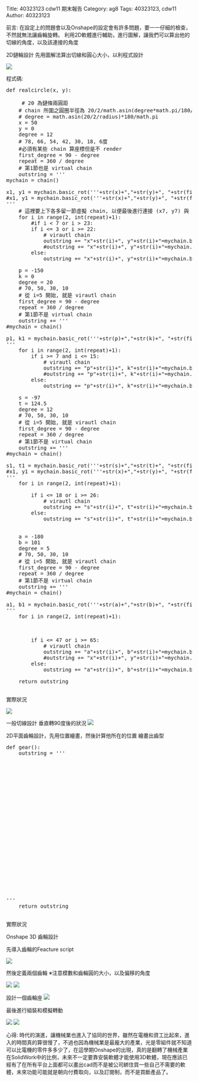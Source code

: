 Title: 40323123 cdw11 期末報告
Category: ag8
Tags: 40323123, cdw11
Author: 40323123

<!-- PELICAN_END_SUMMARY -->
前言:
在設定上的問題會以及Onshape的設定會有許多問題，要一一仔細的檢查，不然就無法讓齒輪旋轉。
利用2D軟體進行輔助，進行圖解，讓我們可以算出他的切線的角度，以及該連接的角度

2D鏈輪設計
先用圖解法算出切線和圓心大小，以利程式設計

<img src="http://i.imgur.com/7aJqLu0.png">

程式碼:

<pre class="brush: python">
def realcircle(x, y):
    
     # 20 為鏈條兩圓距
    # chain 所圍之圓圈半徑為 20/2/math.asin(degree*math.pi/180/2)
    # degree = math.asin(20/2/radius)*180/math.pi
    x = 50
    y = 0
    degree = 12
    # 78, 66, 54, 42, 30, 18, 6度
    #必須有某些 chain 算座標但是不 render
    first_degree = 90 - degree
    repeat = 360 / degree
    # 第1節也是 virtual chain
    outstring = '''
mychain = chain()
 
x1, y1 = mychain.basic_rot('''+str(x)+","+str(y)+", "+str(first_degree)+''', True)
#x1, y1 = mychain.basic_rot('''+str(x)+","+str(y)+", "+str(first_degree)+''')
'''
    # 這裡要上下各多留一節虛擬 chain, 以便最後進行連接 (x7, y7) 與 (x22, y22)
    for i in range(2, int(repeat)+1):
        #if i < 7 or i > 23:        
        if i <= 3 or i >= 22:
            # virautl chain
            outstring += "x"+str(i)+", y"+str(i)+"=mychain.basic_rot(x"+str(i-1)+", y"+str(i-1)+", 90-"+str(i*degree)+",True) \n"
            #outstring += "x"+str(i)+", y"+str(i)+"=mychain.basic_rot(x"+str(i-1)+", y"+str(i-1)+", 90-"+str(i*degree)+") \n"
        else:
            outstring += "x"+str(i)+", y"+str(i)+"=mychain.basic_rot(x"+str(i-1)+", y"+str(i-1)+", 90-"+str(i*degree)+") \n"
 
    p = -150
    k = 0
    degree = 20
    # 70, 50, 30, 10
    # 從 i=5 開始, 就是 virautl chain
    first_degree = 90 - degree
    repeat = 360 / degree
    # 第1節不是 virtual chain
    outstring += '''
#mychain = chain()
 
p1, k1 = mychain.basic_rot('''+str(p)+","+str(k)+", "+str(first_degree)+''')
'''
    for i in range(2, int(repeat)+1):
        if i >= 7 and i <= 15:
            # virautl chain
            outstring += "p"+str(i)+", k"+str(i)+"=mychain.basic_rot(p"+str(i-1)+", k"+str(i-1)+", 90-"+str(i*degree)+", True) \n"
            #outstring += "p"+str(i)+", k"+str(i)+"=mychain.basic_rot(p"+str(i-1)+", k"+str(i-1)+", 90-"+str(i*degree)+") \n"
        else:
            outstring += "p"+str(i)+", k"+str(i)+"=mychain.basic_rot(p"+str(i-1)+", k"+str(i-1)+", 90-"+str(i*degree)+") \n"

    s = -97
    t = 124.5
    degree = 12
    # 70, 50, 30, 10
    # 從 i=5 開始, 就是 virautl chain
    first_degree = 90 - degree
    repeat = 360 / degree
    # 第1節不是 virtual chain
    outstring += '''
#mychain = chain()
 
s1, t1 = mychain.basic_rot('''+str(s)+","+str(t)+", "+str(first_degree)+''',True)
#x1, y1 = mychain.basic_rot('''+str(x)+","+str(y)+", "+str(first_degree)+''')
'''
    for i in range(2, int(repeat)+1):

        if i <= 18 or i >= 26:
            # virautl chain
            outstring += "s"+str(i)+", t"+str(i)+"=mychain.basic_rot(s"+str(i-1)+", t"+str(i-1)+", 90-"+str(i*degree)+",True) \n"
        else:
            outstring += "s"+str(i)+", t"+str(i)+"=mychain.basic_rot(s"+str(i-1)+", t"+str(i-1)+", 90-"+str(i*degree)+") \n"
 
 
    a = -180
    b = 101
    degree = 5
    # 70, 50, 30, 10
    # 從 i=5 開始, 就是 virautl chain
    first_degree = 90 - degree
    repeat = 360 / degree
    # 第1節不是 virtual chain
    outstring += '''
#mychain = chain()
 
a1, b1 = mychain.basic_rot('''+str(a)+","+str(b)+", "+str(first_degree)+''',True)
'''
    for i in range(2, int(repeat)+1):


       
        if i <= 47 or i >= 65:
            # virautl chain
            outstring += "a"+str(i)+", b"+str(i)+"=mychain.basic_rot(a"+str(i-1)+", b"+str(i-1)+", 90-"+str(i*degree)+",True) \n"
            #outstring += "x"+str(i)+", y"+str(i)+"=mychain.basic_rot(x"+str(i-1)+", y"+str(i-1)+", 90-"+str(i*degree)+") \n"
        else:
            outstring += "a"+str(i)+", b"+str(i)+"=mychain.basic_rot(a"+str(i-1)+", b"+str(i-1)+", 90-"+str(i*degree)+") \n"

    return outstring

</pre>

實際狀況

<img src="http://i.imgur.com/vkLeOWi.png">



一般切線設計
垂直轉90度後的狀況
<img src="http://i.imgur.com/OWb1pja.png">


2D平面齒輪設計，先用位置繪畫，然後計算他所在的位置
繪畫出齒型
<pre class="brush: python">
def gear():
    outstring = '''
    
<!DOCTYPE html>
<html>
<head>
    <meta charset="UTF-8">
    <title> snap </title>
    <!-- IE 9: display inline SVG -->
    <meta http-equiv="X-UA-Compatible" content="IE=9">
<script type="text/javascript" src="http://brython.info/src/brython_dist.js"></script>
<script type="text/javascript" src="http://2015fallhw.github.io/cptocadp/static/Cango-8v03.js"></script>
<script type="text/javascript" src="http://2015fallhw.github.io/cptocadp/static/Cango2D-7v01-min.js"></script>
<script type="text/javascript" src="http://2015fallhw.github.io/cptocadp/static/gearUtils-05.js"></script>
 
<script>
window.onload=function(){
brython(1);
}
</script>
 
<canvas id='gear1' width='800' height='750'></canvas>
 
<script type="text/python">
# 將 導入的 document 設為 doc 主要原因在於與舊程式碼相容
from browser import document as doc
# 由於 Python3 與 Javascript 程式碼已經不再混用, 因此來自 Javascript 的變數, 必須居中透過 window 物件轉換
from browser import window
# 針對 Javascript 既有的物件, 則必須透過 JSConstructor 轉換
from javascript import JSConstructor
import math
 
# 主要用來取得畫布大小
canvas = doc["gear1"]
# 此程式採用 Cango Javascript 程式庫繪圖, 因此無需 ctx
#ctx = canvas.getContext("2d")
# 針對類別的轉換, 將 Cango.js 中的 Cango 物件轉為 Python cango 物件
cango = JSConstructor(window.Cango)
# 針對變數的轉換, shapeDefs 在 Cango 中資料型別為變數, 可以透過 window 轉換
shapedefs = window.shapeDefs
# 目前 Cango 結合 Animation 在 Brython 尚無法運作, 此刻只能繪製靜態圖形
# in CangoAnimation.js
#interpolate1 = window.interpolate
# Cobi 與 createGearTooth 都是 Cango Javascript 程式庫中的物件
cobj = JSConstructor(window.Cobj)
creategeartooth = JSConstructor(window.createGearTooth)
 
# 經由 Cango 轉換成 Brython 的 cango, 指定將圖畫在 id="plotarea" 的 canvas 上
cgo = cango("gear1")
 
######################################
# 畫正齒輪輪廓
#####################################
def spur(cx, cy, m, n, pa, theta):
    # n 為齒數
    #n = 17
    # pa 為壓力角
    #pa = 25
    # m 為模數, 根據畫布的寬度, 計算適合的模數大小
    # Module = mm of pitch diameter per tooth
    #m = 0.8*canvas.width/n
    # pr 為節圓半徑
    pr = n*m/2 # gear Pitch radius
    # generate gear
    data = creategeartooth(m, n, pa)
    # Brython 程式中的 print 會將資料印在 Browser 的 console 區
    #print(data)
 
    gearTooth = cobj(data, "SHAPE", {
            "fillColor":"#ddd0dd",
            "border": True,
            "strokeColor": "#606060" })
    #gearTooth.rotate(180/n) # rotate gear 1/2 tooth to mesh, 請注意 rotate 角度為 degree
    # theta 為角度
    gearTooth.rotate(theta) 
    # 單齒的齒形資料經過旋轉後, 將資料複製到 gear 物件中
    gear = gearTooth.dup()
    # gear 為單一齒的輪廓資料
    #cgo.render(gearTooth)
 
    # 利用單齒輪廓旋轉, 產生整個正齒輪外形
    for i in range(1, n):
        # 將 gearTooth 中的資料複製到 newTooth
        newTooth = gearTooth.dup()
        # 配合迴圈, newTooth 的齒形資料進行旋轉, 然後利用 appendPath 方法, 將資料併入 gear
        newTooth.rotate(360*i/n)
        # appendPath 為 Cango 程式庫中的方法, 第二個變數為 True, 表示要刪除最前頭的 Move to SVG Path 標註符號
        gear.appendPath(newTooth, True) # trim move command = True
 
    # 建立軸孔
    # add axle hole, hr 為 hole radius
    hr = 0.6*pr # diameter of gear shaft
    shaft = cobj(shapedefs.circle(hr), "PATH")
    shaft.revWinding()
    gear.appendPath(shaft) # retain the 'moveTo' command for shaft sub path
    gear.translate(cx, cy)
    # render 繪出靜態正齒輪輪廓
    cgo.render(gear)
    # 接著繪製齒輪的基準線
    deg = math.pi/180
    Line = cobj(['M', cx, cy, 'L', cx+pr*math.cos(theta*deg), cy+pr*math.sin(theta*deg)], "PATH", {
          'strokeColor':'blue', 'lineWidth': 1})
    cgo.render(Line)
 
# 3個齒輪的齒數
n1 = 17
n2 = 29
n3 = 15
n4 = 40
n5 = 20
# m 為模數, 根據畫布的寬度, 計算適合的模數大小
# Module = mm of pitch diameter per tooth
# 利用 80% 的畫布寬度進行繪圖
# 計算模數的對應尺寸
m = canvas.width*0.8/(n1+n2+n3)
 
# 根據齒數與模組計算各齒輪的節圓半徑
pr1 = n1*m/2
pr2 = n2*m/2
pr3 = n3*m/2
pr4 = n4*m/2
pr5 = n5*m/2
 
# 畫布左右兩側都保留畫布寬度的 10%
# 依此計算對應的最左邊齒輪的軸心座標
cx = canvas.width*0.1+pr1
cy = canvas.height/2
 
# pa 為壓力角
pa = 25
 
# 畫最左邊齒輪, 定位線旋轉角為 0, 軸心座標 (cx, cy)
spur(cx, cy, m, n1, pa, 0)
# 第2個齒輪將原始的定位線逆時鐘轉 180 度後, 與第1個齒輪正好齒頂與齒頂對齊
# 只要第2個齒輪再逆時鐘或順時鐘轉動半齒的角度, 即可完成囓合
# 每一個齒分別包括從齒根到齒頂的範圍, 涵蓋角度為 360/n, 因此所謂的半齒角度為 180/n
spur(cx+pr1+pr2, cy, m, n2, pa, 180-180/n2)
# 第2齒與第3齒的囓合, 首先假定第2齒的定位線在 theta 角為 0 的原始位置
# 如此, 第3齒只要逆時鐘旋轉 180 度後, 再逆時鐘或順時鐘轉動半齒的角度, 即可與第2齒囓合
# 但是第2齒為了與第一齒囓合時, 已經從原始定位線轉了 180-180/n2 度
# 而當第2齒從與第3齒囓合的定位線, 逆時鐘旋轉 180-180/n2 角度後, 原先囓合的第3齒必須要再配合旋轉 (180-180/n2 )*n2/n3
spur(cx+pr1+pr2+pr2+pr3, cy, m, n3, pa, 180-180/n3+(180-180/n2)*n2/n3)
spur(cx+pr1+pr2+pr2+2*pr3+pr4,cy,m,n4,pa,180-180/n4+(180-180/n3)*n3/n4)
spur(cx+pr1+pr2+pr2+2*pr3+pr4+pr5,cy,m,n5,pa,180-180/n5+(180-180/n3)*n4/n5)
</script>
</body>
</html>
'''
    return outstring

</pre>

實際狀況





Onshape 3D 齒輪設計

先導入齒輪的Feacture script

<img src="http://i.imgur.com/U1HSmj6.png">

然後定義兩個齒輪
※注意模數和齒輪圓的大小，以及偏移的角度

<img src="http://i.imgur.com/HvQegOX.png">


<img src="http://i.imgur.com/vIRF83o.png">

設計一個齒輪座
<img src="http://i.imgur.com/YEVDz4b.png">

最後進行組裝和模擬轉動

<img src="http://i.imgur.com/2Nq2WW9.png">

<img src="http://i.imgur.com/8PLq4Dz.png">

心得:
時代的演進，讓機械業也進入了協同的世界，雖然在電機和資工比起來，進入的時間真的算很慢了，不過也因為機械業是最龐大的產業，光是零組件就不知道可以比電機的零件多多少了，在這學期Onshape的出現，真的是翻轉了機械產業在SolidWork中的比例，未來不一定要靠安裝軟體才能使用3D軟體，現在應該已經有了在所有平台上面都可以畫出cad而不是被公司綁住買一些自己不需要的軟體，未來功能可能就是朝向付費取向，以及訂閱制，而不是買斷產品了。
